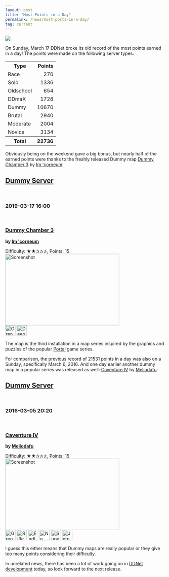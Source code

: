 ```yaml
---
layout: post
title: "Most Points in a Day"
permalink: /news/most-posts-in-a-day/
tag: current
---
```


[<img class="demo" src="/points-earned.png" />](https://ddnet.org/stats/)

On Sunday, March 17 DDNet broke its old record of the most points earned in a day! The points were made on the following server types:

<table>
<tr><th>Type</th><th style="text-align: right">Points</th></tr>
<tr><td>Race</td><td style="text-align: right">270</td></tr>
<tr><td>Solo</td><td style="text-align: right">1336</td></tr>
<tr><td>Oldschool</td><td style="text-align: right">654</td></tr>
<tr><td>DDmaX</td><td style="text-align: right">1728</td></tr>
<tr><td>Dummy</td><td style="text-align: right">10670</td></tr>
<tr><td>Brutal</td><td style="text-align: right">2940</td></tr>
<tr><td>Moderate</td><td style="text-align: right">2004</td></tr>
<tr><td>Novice</td><td style="text-align: right">3134</td></tr>
<tr><th>Total</th><th style="text-align: right">22736</th></tr>
</table>

Obviously being on the weekend gave a big bonus, but nearly half of the earned points were thanks to the freshly released Dummy map [Dummy Chamber 3](https://ddnet.org/ranks/dummy/#map-Dummy_Chamber_3) by [Im 'corneum](https://ddnet.org/mappers/Im-32--39-corneum/):

<div class="blockreleases release" id="map-Dummy_Chamber_3"><h2 class="inline"><a href="/ranks/dummy">Dummy Server</a></h2><br><h3 class="inline">2019-03-17 16:00</h3><br><h3 class="inline"><a href="/ranks/dummy/#map-Dummy_Chamber_3"><span title="360x424">Dummy Chamber 3</span></a></h3><p class="inline"><strong>by <a href="/mappers/Im-32--39-corneum/">Im 'corneum</a></strong><br></p><p>Difficulty: ★★✰✰✰, Points: 15<br><a href="/maps/?map=Dummy+Chamber+3"><img class="screenshot" alt="Screenshot" src="/ranks/maps/Dummy_Chamber_3.png" width="360" height="225"></a><br><span title="Grenade"><img alt="Grenade" src="/tiles/WEAPON_GRENADE.png" width="32" height="32"></span> <span title="Deep Freeze"><img alt="Deep Freeze" src="/tiles/DFREEZE.png" width="32" height="32"></span> <br></p></div>

The map is the third installation in a map series inspired by the graphics and puzzles of the popular [Portal](https://en.wikipedia.org/wiki/Portal_(series)) game series.

For comparison, the previous record of 21531 points in a day was also on a Sunday, specifically March 6, 2016. And one day earlier another dummy map in a popular series was released as well: [Caventure IV](https://ddnet.org/ranks/dummy/#map-Caventure_IV) by [Meliodafu](https://ddnet.org/mappers/Meliodafu/):

<div class="blockreleases release" id="map-Caventure_IV"><h2 class="inline"><a href="/ranks/dummy">Dummy Server</a></h2><br><h3 class="inline">2016-03-05 20:20</h3><br><h3 class="inline"><a href="/ranks/dummy/#map-Caventure_IV"><span title="355x370">Caventure IV</span></a></h3><p class="inline"><strong>by <a href="/mappers/Meliodafu/">Meliodafu</a></strong><br></p><p>Difficulty: ★★✰✰✰, Points: 15<br><a href="/maps/?map=Caventure+IV"><img class="screenshot" alt="Screenshot" src="/ranks/maps/Caventure_IV.png" width="360" height="225"></a><br><span title="Grenade"><img alt="Grenade" src="/tiles/WEAPON_GRENADE.png" width="32" height="32"></span> <span title="Rifle"><img alt="Rifle" src="/tiles/WEAPON_RIFLE.png" width="32" height="32"></span> <span title="Endless Hook"><img alt="Endless Hook" src="/tiles/EHOOK_START.png" width="32" height="32"></span> <span title="No Player Collision"><img alt="No Player Collision" src="/tiles/NPC_START.png" width="32" height="32"></span> <span title="Super Jumps"><img alt="Super Jumps" src="/tiles/SUPER_START.png" width="32" height="32"></span> <span title="Jetpack"><img alt="Jetpack" src="/tiles/JETPACK_START.png" width="32" height="32"></span> <br></p></div>

I guess this either means that Dummy maps are really popular or they give too many points considering their difficulty.

In unrelated news, there has been a lot of work going on in [DDNet development](https://github.com/ddnet/ddnet/pulse) today, so look forward to the next release.

